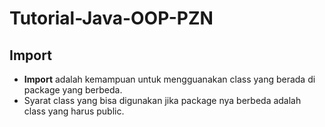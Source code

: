 # Tutorial-Java-OOP-PZN
## Import
* **Import** adalah kemampuan untuk mengguanakan class yang berada di package yang berbeda.
* Syarat class yang bisa digunakan jika package nya berbeda adalah class yang harus public.